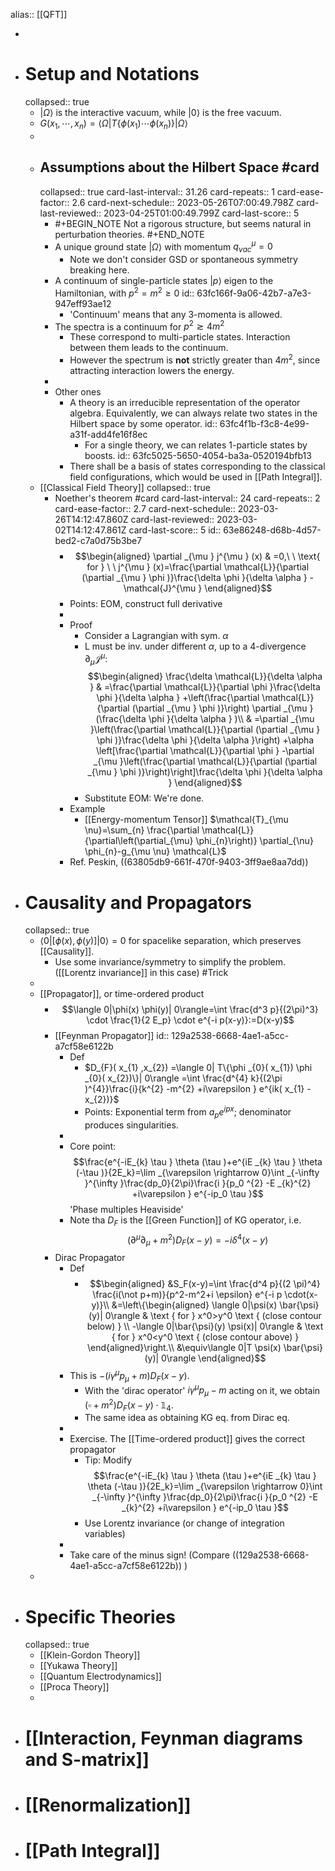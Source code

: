 alias:: [[QFT]]

-
- # Setup and Notations
  collapsed:: true
	- $|\Omega\rangle$ is the interactive vacuum, while $|0\rangle$ is the free vacuum.
	- $G\left(x_1, \cdots, x_n\right)=\left\langle\Omega\left|T\left\{\phi\left(x_1\right) \cdots \phi\left(x_n\right)\right\}\right| \Omega\right\rangle$
	-
	- ## Assumptions about the Hilbert Space #card
	  collapsed:: true
	  card-last-interval:: 31.26
	  card-repeats:: 1
	  card-ease-factor:: 2.6
	  card-next-schedule:: 2023-05-26T07:00:49.798Z
	  card-last-reviewed:: 2023-04-25T01:00:49.799Z
	  card-last-score:: 5
		- #+BEGIN_NOTE
		  Not a rigorous structure, but seems natural in perturbation theories.
		  #+END_NOTE
		- A unique ground state $|\Omega\rangle$ with momentum $q_{\nu a c}^\mu=0$
			- Note we don't consider GSD or spontaneous symmetry breaking here.
		- A continuum of single-particle states $|p\rangle$ eigen to the Hamiltonian, with $p^2=m^2\geq 0$
		  id:: 63fc166f-9a06-42b7-a7e3-947eff93ae12
			- 'Continuum' means that any 3-momenta is allowed.
		- The spectra is a continuum for $p^2 \gtrsim 4 m^2$
			- These correspond to multi-particle states. Interaction between them leads to the continuum.
			- However the spectrum is **not** strictly greater than $4m^2$, since attracting interaction lowers the energy.
		-
		- Other ones
			- A theory is an irreducible representation of the operator algebra. Equivalently, we can always relate two states in the Hilbert space by some operator.
			  id:: 63fc4f1b-f3c8-4e99-a31f-add4fe16f8ec
				- For a single theory, we can relates 1-particle states by boosts.
				  id:: 63fc5025-5650-4054-ba3a-0520194bfb13
			- There shall be a basis of states corresponding to the classical field configurations, which would be used in [[Path Integral]].
	- [[Classical Field Theory]]
	  collapsed:: true
		- Noether's theorem #card
		  card-last-interval:: 24
		  card-repeats:: 2
		  card-ease-factor:: 2.7
		  card-next-schedule:: 2023-03-26T14:12:47.860Z
		  card-last-reviewed:: 2023-03-02T14:12:47.861Z
		  card-last-score:: 5
		  id:: 63e86248-d68b-4d57-bed2-c7a0d75b3be7
			- $$\begin{aligned}
			  \partial _{\mu } j^{\mu } (x) & =0,\ \ \text{ for } \ \ j^{\mu } (x)=\frac{\partial \mathcal{L}}{\partial (\partial _{\mu } \phi )}\frac{\delta \phi }{\delta \alpha } -\mathcal{J}^{\mu }
			  \end{aligned}$$
			- Points: EOM, construct full derivative
			-
			- Proof
				- Consider a Lagrangian with sym. $\alpha$
				- L must be inv. under different $\alpha$, up to a 4-divergence $\partial_\mu \mathcal{J}^{\mu }$:
				  $$\begin{aligned}
				  \frac{\delta \mathcal{L}}{\delta \alpha } & =\frac{\partial \mathcal{L}}{\partial \phi }\frac{\delta \phi }{\delta \alpha } +\left(\frac{\partial \mathcal{L}}{\partial (\partial _{\mu } \phi )}\right) \partial _{\mu } (\frac{\delta \phi }{\delta \alpha } )\\
				   & =\partial _{\mu }\left(\frac{\partial \mathcal{L}}{\partial (\partial _{\mu } \phi )}\frac{\delta \phi }{\delta \alpha }\right) +\alpha \left[\frac{\partial \mathcal{L}}{\partial \phi } -\partial _{\mu }\left(\frac{\partial \mathcal{L}}{\partial (\partial _{\mu } \phi )}\right)\right]\frac{\delta \phi }{\delta \alpha }
				  \end{aligned}$$
				- Substitute EOM: We're done.
			- Example
				- [[Energy-momentum Tensor]] 
				  $\mathcal{T}_{\mu \nu}=\sum_{n} \frac{\partial \mathcal{L}}{\partial\left(\partial_{\mu} \phi_{n}\right)} \partial_{\nu} \phi_{n}-g_{\mu \nu} \mathcal{L}$
			- Ref. Peskin, ((63805db9-661f-470f-9403-3ff9ae8aa7dd))
- # Causality and Propagators
  collapsed:: true
	- $\langle 0|[\phi(x), \phi(y)]| 0\rangle=0$ for spacelike separation, which preserves [[Causality]].
		- Use some invariance/symmetry to simplify the problem. ([[Lorentz invariance]] in this case) #Trick
	-
	- [[Propagator]], or time-ordered product
		- $$\langle 0|\phi(x) \phi(y)| 0\rangle=\int \frac{d^3 p}{(2\pi)^3} \cdot \frac{1}{2 E_p} \cdot e^{-i p(x-y)}:=D(x-y)$$
		- [[Feynman Propagator]]
		  id:: 129a2538-6668-4ae1-a5cc-a7cf58e6122b
			- Def
				- $D_{F}( x_{1} ,x_{2}) =\langle 0| T\{\phi _{0}( x_{1}) \phi _{0}( x_{2})\}| 0\rangle =\int \frac{d^{4} k}{(2\pi )^{4}}\frac{i}{k^{2} -m^{2} +i\varepsilon } e^{ik( x_{1} -x_{2})}$
				- Points: Exponential term from $a_p e^{ipx}$; denominator produces singularities.
			-
			- Core point: $$\frac{e^{-iE_{k} \tau } \theta (\tau )+e^{iE _{k} \tau } \theta (-\tau )}{2E_k}=\lim _{\varepsilon \rightarrow 0}\int _{-\infty }^{\infty }\frac{dp_0}{2\pi}\frac{i }{p_0 ^{2} -E _{k}^{2} +i\varepsilon } e^{-ip_0 \tau }$$ 
			  'Phase multiples Heaviside'
			- Note tha $D_F$ is the [[Green Function]] of KG operator, i.e. 
			  $$\left(\partial^\mu \partial_\mu+m^2\right) D_F(x-y)=-i \delta^4(x-y)$$
		- Dirac Propagator
			- Def
				- $$\begin{aligned}
				  &S_F(x-y)=\int \frac{d^4 p}{(2 \pi)^4} \frac{i(\not p+m)}{p^2-m^2+i \epsilon} e^{-i p \cdot(x-y)}\\
				  &=\left\{\begin{aligned}
				  \langle 0|\psi(x) \bar{\psi}(y)| 0\rangle & \text { for } x^0>y^0 \text { (close contour below) } \\
				  -\langle 0|\bar{\psi}(y) \psi(x)| 0\rangle & \text { for } x^0<y^0 \text { (close contour above) }
				  \end{aligned}\right.\\
				  &\equiv\langle 0|T \psi(x) \bar{\psi}(y)| 0\rangle
				  \end{aligned}$$
			- This is $-(i\gamma^\mu p_\mu+m)D_F(x-y)$.
				- With the 'dirac operator' $i\gamma^\mu p_\mu-m$ acting on it, we obtain $(\square+m^2)D_F(x-y)\cdot \mathbb1_4$.
				- The same idea as obtaining KG eq. from Dirac eq.
			-
			- Exercise. The [[Time-ordered product]] gives the correct propagator
				- Tip: Modify $$\frac{e^{-iE_{k} \tau } \theta (\tau )+e^{iE _{k} \tau } \theta (-\tau )}{2E_k}=\lim _{\varepsilon \rightarrow 0}\int _{-\infty }^{\infty }\frac{dp_0}{2\pi}\frac{i }{p_0 ^{2} -E _{k}^{2} +i\varepsilon } e^{-ip_0 \tau }$$
				- Use Lorentz invariance (or change of integration variables)
			-
			- Take care of the minus sign! (Compare ((129a2538-6668-4ae1-a5cc-a7cf58e6122b)) )
	-
- # Specific Theories
  collapsed:: true
	- [[Klein-Gordon Theory]]
	- [[Yukawa Theory]]
	- [[Quantum Electrodynamics]]
	- [[Proca Theory]]
	-
- # [[Interaction, Feynman diagrams and S-matrix]]
- # [[Renormalization]]
- # [[Path Integral]]